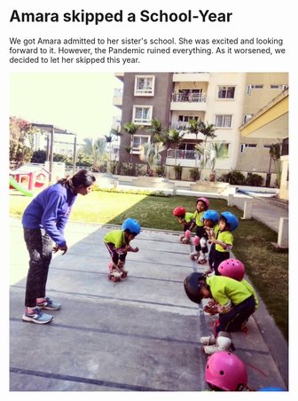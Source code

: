 # Amara skipped a School-Year

We got Amara admitted to her sister's school. She was excited and looking forward to it. However, the Pandemic ruined everything. As it worsened, we decided to let her skipped this year.

![Amara at her School Skating Rink)](/static/img/2020/amara-school-skate.jpg)

